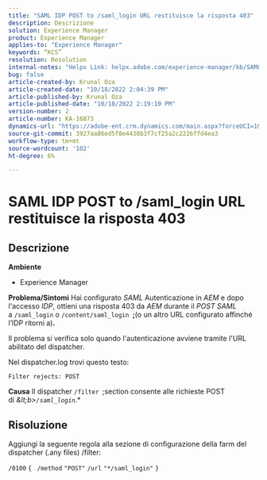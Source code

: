 ```yaml
---
title: "SAML IDP POST to /saml_login URL restituisce la risposta 403"
description: Descrizione
solution: Experience Manager
product: Experience Manager
applies-to: "Experience Manager"
keywords: “KCS”
resolution: Resolution
internal-notes: "Helpx Link: helpx.adobe.com/experience-manager/kb/SAML-IDP-POST-to-saml-login-url-returns-403-response-AEM-6-x0.html"
bug: false
article-created-by: Krunal Oza
article-created-date: "10/18/2022 2:04:39 PM"
article-published-by: Krunal Oza
article-published-date: "10/18/2022 2:19:10 PM"
version-number: 2
article-number: KA-16873
dynamics-url: "https://adobe-ent.crm.dynamics.com/main.aspx?forceUCI=1&pagetype=entityrecord&etn=knowledgearticle&id=db0f1fcc-ed4e-ed11-bba2-00224808679b"
source-git-commit: 3927aa86ed5f8e4430b3f7cf25a2c2226ffd4ea3
workflow-type: tm+mt
source-wordcount: '102'
ht-degree: 6%

---
```


# SAML IDP POST to /saml_login URL restituisce la risposta 403

## Descrizione

<b>Ambiente</b>
- Experience Manager



<b>Problema/Sintomi</b>
Hai configurato *SAML* Autenticazione in *AEM* e dopo l&#39;accesso *IDP*, ottieni una risposta 403 da *AEM* durante il *POST SAML* a `/saml_login` o `/content/saml_login `<b>;</b>(o un altro URL configurato affinché l’IDP ritorni a)<b>.</b>

Il problema si verifica solo quando l&#39;autenticazione avviene tramite l&#39;URL abilitato del dispatcher.

Nel dispatcher.log trovi questo testo:

`Filter rejects: POST`


<b>Causa</b>
Il dispatcher `/filter `;section consente alle richieste POST di *\&lt;b>`/saml_login`*.*


## Risoluzione


Aggiungi la seguente regola alla sezione di configurazione della farm del dispatcher (.any files) /filter:

`/0100` `{ ` `/method` `"POST"` `/url` `"*/saml_login"` `}`
